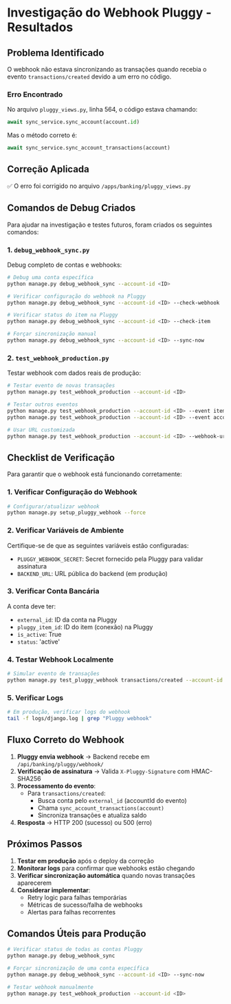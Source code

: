 # Investigação do Webhook Pluggy - Resultados

## Problema Identificado

O webhook não estava sincronizando as transações quando recebia o evento `transactions/created` devido a um erro no código.

### Erro Encontrado

No arquivo `pluggy_views.py`, linha 564, o código estava chamando:
```python
await sync_service.sync_account(account.id)
```

Mas o método correto é:
```python
await sync_service.sync_account_transactions(account)
```

## Correção Aplicada

✅ O erro foi corrigido no arquivo `/apps/banking/pluggy_views.py`

## Comandos de Debug Criados

Para ajudar na investigação e testes futuros, foram criados os seguintes comandos:

### 1. `debug_webhook_sync.py`
Debug completo de contas e webhooks:
```bash
# Debug uma conta específica
python manage.py debug_webhook_sync --account-id <ID>

# Verificar configuração do webhook na Pluggy
python manage.py debug_webhook_sync --account-id <ID> --check-webhook

# Verificar status do item na Pluggy
python manage.py debug_webhook_sync --account-id <ID> --check-item

# Forçar sincronização manual
python manage.py debug_webhook_sync --account-id <ID> --sync-now
```

### 2. `test_webhook_production.py`
Testar webhook com dados reais de produção:
```bash
# Testar evento de novas transações
python manage.py test_webhook_production --account-id <ID>

# Testar outros eventos
python manage.py test_webhook_production --account-id <ID> --event item/updated
python manage.py test_webhook_production --account-id <ID> --event account/updated

# Usar URL customizada
python manage.py test_webhook_production --account-id <ID> --webhook-url https://seu-dominio.com/api/banking/pluggy/webhook/
```

## Checklist de Verificação

Para garantir que o webhook está funcionando corretamente:

### 1. Verificar Configuração do Webhook
```bash
# Configurar/atualizar webhook
python manage.py setup_pluggy_webhook --force
```

### 2. Verificar Variáveis de Ambiente
Certifique-se de que as seguintes variáveis estão configuradas:
- `PLUGGY_WEBHOOK_SECRET`: Secret fornecido pela Pluggy para validar assinatura
- `BACKEND_URL`: URL pública do backend (em produção)

### 3. Verificar Conta Bancária
A conta deve ter:
- `external_id`: ID da conta na Pluggy
- `pluggy_item_id`: ID do item (conexão) na Pluggy
- `is_active`: True
- `status`: 'active'

### 4. Testar Webhook Localmente
```bash
# Simular evento de transações
python manage.py test_pluggy_webhook transactions/created --account-id <external_id_da_conta>
```

### 5. Verificar Logs
```bash
# Em produção, verificar logs do webhook
tail -f logs/django.log | grep "Pluggy webhook"
```

## Fluxo Correto do Webhook

1. **Pluggy envia webhook** → Backend recebe em `/api/banking/pluggy/webhook/`
2. **Verificação de assinatura** → Valida `X-Pluggy-Signature` com HMAC-SHA256
3. **Processamento do evento**:
   - Para `transactions/created`:
     - Busca conta pelo `external_id` (accountId do evento)
     - Chama `sync_account_transactions(account)`
     - Sincroniza transações e atualiza saldo
4. **Resposta** → HTTP 200 (sucesso) ou 500 (erro)

## Próximos Passos

1. **Testar em produção** após o deploy da correção
2. **Monitorar logs** para confirmar que webhooks estão chegando
3. **Verificar sincronização automática** quando novas transações aparecerem
4. **Considerar implementar**:
   - Retry logic para falhas temporárias
   - Métricas de sucesso/falha de webhooks
   - Alertas para falhas recorrentes

## Comandos Úteis para Produção

```bash
# Verificar status de todas as contas Pluggy
python manage.py debug_webhook_sync

# Forçar sincronização de uma conta específica
python manage.py debug_webhook_sync --account-id <ID> --sync-now

# Testar webhook manualmente
python manage.py test_webhook_production --account-id <ID>
```